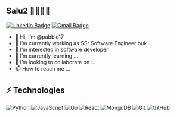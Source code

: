 <!---
pabblo17/pabblo17 is a ✨ special ✨ repository because its `README.md` (this file) appears on your GitHub profile.
You can click the Preview link to take a look at your changes.
--->

## Salu2 👋🧑🏻‍💻

[![Linkedin Badge](https://img.shields.io/badge/-pablo-chandi-blue?style=flat-square&logo=Linkedin&logoColor=white&link=https://www.linkedin.com/in/pablo-chandi/)](https://www.linkedin.com/in/pablo-chandi/)
[![Gmail Badge](https://img.shields.io/badge/-pachandic@gmail.com-c14438?style=flat-square&logo=Gmail&logoColor=white&link=mailto:pachandic@gmail.com)](mailto:pachandic@gmail.com)
<!---
[![Telegram Badge](https://img.shields.io/badge/-@[id..]?style=flat&logo=Telegram&logoColor=white)](https://t.me/[id] "Contact on Telegram")
[![Instagram Badge](https://img.shields.io/badge/-pabblo17-purple?style=flat-square&logo=instagram&logoColor=white&link=https://instagram.com/pabblo17/)](https://instagram.com/pabblo17)
--->
- 👋 Hi, I’m @pabblo17
- 🏢 I’m currently working as SSr Software Engineer buk
- 👀 I’m interested in software developer
- 🌱 I’m currently learning ...
- 💞️ I’m looking to collaborate on ...
- 📫 How to reach me ...

## ⚡ Technologies

![Python](https://img.shields.io/badge/-Python-black?style=flat-square&logo=Python)
![JavaScript](https://img.shields.io/badge/-JavaScript-black?style=flat-square&logo=javascript)
![Go](https://img.shields.io/badge/-Go-black?style=flat-square&logo=go)
![React](https://img.shields.io/badge/-React-black?style=flat-square&logo=react)
![MongoDB](https://img.shields.io/badge/-MongoDB-black?style=flat-square&logo=MongoDB)
![Git](https://img.shields.io/badge/-Git-black?style=flat-square&logo=git)
![GitHub](https://img.shields.io/badge/-GitHub-black?style=flat-square&logo=github)
